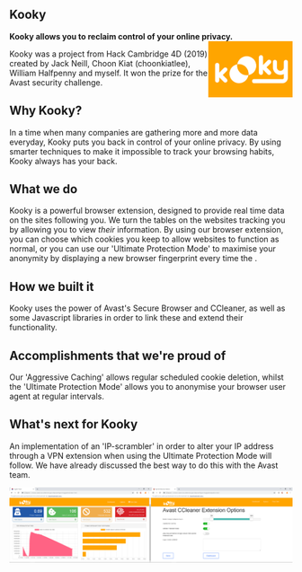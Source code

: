 ## Kooky 

__Kooky allows you to reclaim control of your online privacy.__ <img align="right" width="150" src="https://raw.githubusercontent.com/hiralradia/kooky/master/kookyicon.png">

Kooky was a project from Hack Cambridge 4D (2019) created by Jack Neill, Choon Kiat (choonkiatlee), William Halfpenny and myself. It won the prize for the Avast security challenge.

## Why Kooky?

In a time when many companies are gathering more and more data everyday, Kooky puts you back in control of your online privacy. By using smarter techniques to make it impossible to track your browsing habits, Kooky always has your back.

## What we do

Kooky is a powerful browser extension, designed to provide real time data on the sites following you. We turn the tables on the websites tracking you by allowing you to view _their_ information. By using our browser extension, you can choose which cookies you keep to allow websites to function as normal, or you can use our 'Ultimate Protection Mode' to maximise your anonymity by displaying a new browser fingerprint every time the .

## How we built it

Kooky uses the power of Avast's Secure Browser and CCleaner, as well as some Javascript libraries in order to link these and extend their functionality.

## Accomplishments that we're proud of

Our 'Aggressive Caching' allows regular scheduled cookie deletion, whilst the 'Ultimate Protection Mode' allows you to anonymise your browser user agent at regular intervals.

## What's next for Kooky

An implementation of an 'IP-scrambler' in order to alter your IP address through a VPN extension when using the Ultimate Protection Mode will follow. We have already discussed the best way to do this with the Avast team.


<img align="left" width=50% src="https://raw.githubusercontent.com/hiralradia/kooky/master/screen1.png">
<img align="right" width=50% src="https://raw.githubusercontent.com/hiralradia/kooky/master/screen2.png">
